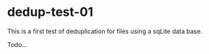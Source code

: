 # dedup-test-01

This is a first test of deduplication for files using a sqLite data base.


Todo...